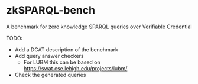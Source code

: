 # zkSPARQL-bench

A benchmark for zero knowledge SPARQL queries over Verifiable Credential

TODO:

* Add a DCAT description of the benchmark
* Add query answer checkers
  * For LUBM this can be based on https://swat.cse.lehigh.edu/projects/lubm/
* Check the generated queries
